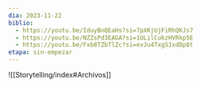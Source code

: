 ```yaml
---
dia: 2023-11-22
biblio:
  - https://youtu.be/IduyBnQEaHs?si=7pXKjUjFiRhQKJs7
  - https://youtu.be/NZZsPd3EAGA?si=1ULilCukzHVRkp5E
  - https://youtu.be/Fxb8TZbTlZc?si=evJu4TxgS1xdDp8t
etapa: sin-empezar
---
```









![[Storytelling/index#Archivos]]